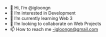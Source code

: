 - 👋 Hi, I’m @igloongn
- 👀 I’m interested in Development
- 🌱 I’m currently learning Web 3
- 💞️ I’m looking to collaborate on Web Projects
- 📫 How to reach me -igloongn@gmail.com

<!---
igloongn/igloongn is a ✨ special ✨ repository because its `README.md` (this file) appears on your GitHub profile.
You can click the Preview link to take a look at your changes.
--->
